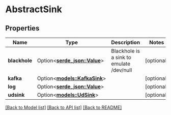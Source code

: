 # AbstractSink

## Properties

Name | Type | Description | Notes
------------ | ------------- | ------------- | -------------
**blackhole** | Option<[**serde_json::Value**](.md)> | Blackhole is a sink to emulate /dev/null | [optional]
**kafka** | Option<[**models::KafkaSink**](KafkaSink.md)> |  | [optional]
**log** | Option<[**serde_json::Value**](.md)> |  | [optional]
**udsink** | Option<[**models::UdSink**](UDSink.md)> |  | [optional]

[[Back to Model list]](../README.md#documentation-for-models) [[Back to API list]](../README.md#documentation-for-api-endpoints) [[Back to README]](../README.md)


